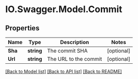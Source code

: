# IO.Swagger.Model.Commit
## Properties

Name | Type | Description | Notes
------------ | ------------- | ------------- | -------------
**Sha** | **string** | The commit SHA | [optional] 
**Url** | **string** | The URL to the commit | [optional] 

[[Back to Model list]](../README.md#documentation-for-models) [[Back to API list]](../README.md#documentation-for-api-endpoints) [[Back to README]](../README.md)

